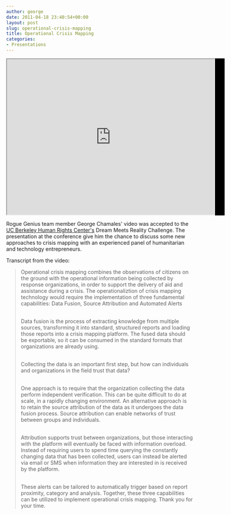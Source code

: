 ```yaml
---
author: george
date: 2011-04-18 23:40:54+00:00
layout: post
slug: operational-crisis-mapping
title: Operational Crisis Mapping
categories:
- Presentations
---
```

<div id="post_img" style="border:none;background-color:black;width:590px;">
<iframe width="560" height="420" src="http://www.youtube.com/embed/mJNpgOfhZAs?color=white&amp;theme=light">...</iframe>
</div>

Rogue Genius team member George Chamales' video was accepted to the [UC Berkeley Human Rights Center's](http://www.law.berkeley.edu/HRCweb/events/TechConference2011/index.html) Dream Meets Reality Challenge.  The presentation at the conference give him the chance to discuss some new approaches to crisis mapping with an experienced panel of humanitarian and technology entrepreneurs.

Transcript from the video:


<blockquote>Operational crisis mapping combines the observations of citizens on the ground with the operational information being collected by response organizations, in order to support the delivery of aid and assistance during a crisis.  The operationaliztion of crisis mapping technology would require the implementation of three fundamental capabilities:  Data Fusion, Source Attribution and Automated Alerts<br /><br />

Data fusion is the process of extracting knowledge from multiple sources, transforming it into standard, structured reports and loading those reports into a crisis mapping platform.  The fused data should be exportable, so it can be consumed in the standard formats that organizations are already using.<br/><br/>

Collecting the data is an important first step, but how can individuals and organizations in the field trust that data?<br/><br/>

One approach is to require that the organization collecting the data perform independent verification.  This can be quite difficult to do at scale, in a rapidly changing environment.  An alternative approach is to retain the source attribution of the data as it undergoes the data fusion process.  Source attribution can enable networks of trust between groups and individuals.<br/><br/>

Attribution supports trust between organizations, but those interacting with the platform will eventually be faced with information overload. Instead of requiring users to spend time querying the constantly changing data that has been collected, users can instead be alerted via email or SMS when information they are interested in is received by the platform.<br/><br/>

These alerts can be tailored to automatically trigger based on report proximity, category and analysis.  Together, these three capabilities can be utilized to implement operational crisis mapping.  Thank you for your time.</blockquote>
